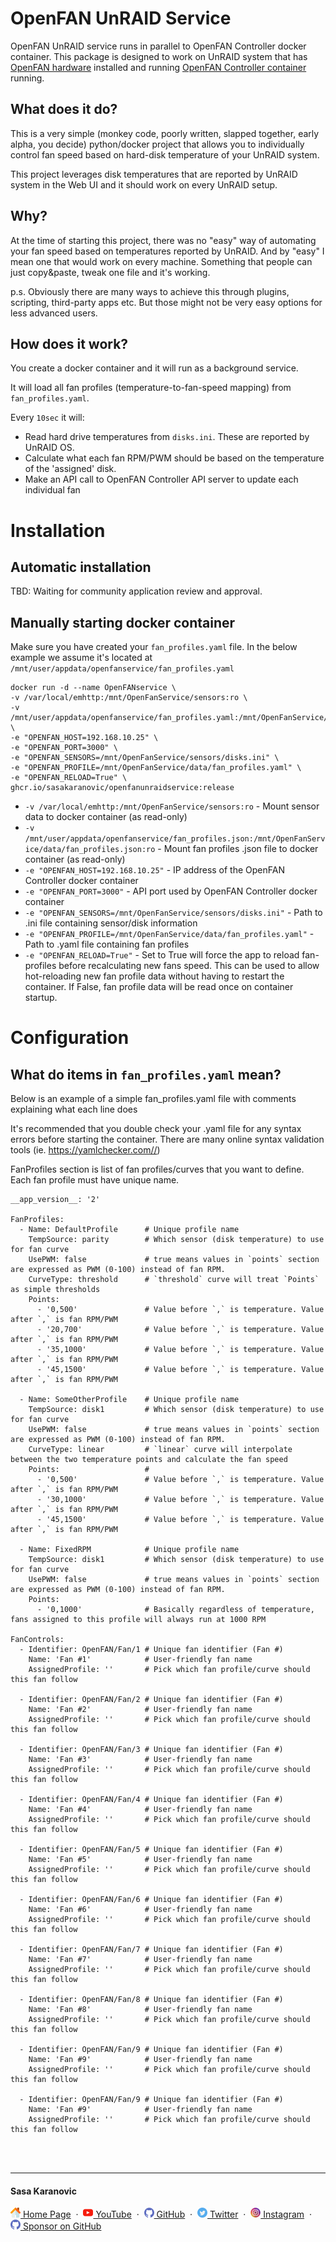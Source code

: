 # OpenFAN UnRAID Service

OpenFAN UnRAID service runs in parallel to OpenFAN Controller docker container.
This package is designed to work on UnRAID system that has [OpenFAN hardware](https://shop.sasakaranovic.com/products/openfan-pc-fan-controller) installed and running [OpenFAN Controller container](https://unraid.net/community/apps?q=OpenFanController#r) running.


## What does it do?

This is a very simple (monkey code, poorly written, slapped together, early alpha, you decide) python/docker project that allows you to individually control fan speed based on hard-disk temperature of your UnRAID system.

This project leverages disk temperatures that are reported by UnRAID system in the Web UI and it should work on every UnRAID setup.

## Why?

At the time of starting this project, there was no "easy" way of automating your fan speed based on temperatures reported by UnRAID.
And by "easy" I mean one that would work on every machine. Something that people can just copy&paste, tweak one file and it's working.

p.s. Obviously there are many ways to achieve this through plugins, scripting, third-party apps etc. But those might not be very easy options for less advanced users.


## How does it work?

You create a docker container and it will run as a background service.

It will load all fan profiles (temperature-to-fan-speed mapping) from `fan_profiles.yaml`.

Every `10sec` it will:
- Read hard drive temperatures from `disks.ini`. These are reported by UnRAID OS.
- Calculate what each fan RPM/PWM should be based on the temperature of the 'assigned' disk.
- Make an API call to OpenFAN Controller API server to update each individual fan

# Installation

## Automatic installation

TBD: Waiting for community application review and approval.

## Manually starting docker container

Make sure you have created your `fan_profiles.yaml` file.
In the below example we assume it's located at `/mnt/user/appdata/openfanservice/fan_profiles.yaml`

```
docker run -d --name OpenFANservice \
-v /var/local/emhttp:/mnt/OpenFanService/sensors:ro \
-v /mnt/user/appdata/openfanservice/fan_profiles.yaml:/mnt/OpenFanService/data/fan_profiles.yaml:ro \
-e "OPENFAN_HOST=192.168.10.25" \
-e "OPENFAN_PORT=3000" \
-e "OPENFAN_SENSORS=/mnt/OpenFanService/sensors/disks.ini" \
-e "OPENFAN_PROFILE=/mnt/OpenFanService/data/fan_profiles.yaml" \
-e "OPENFAN_RELOAD=True" \
ghcr.io/sasakaranovic/openfanunraidservice:release
```

- `-v /var/local/emhttp:/mnt/OpenFanService/sensors:ro` - Mount sensor data to docker container (as read-only)
- `-v /mnt/user/appdata/openfanservice/fan_profiles.json:/mnt/OpenFanService/data/fan_profiles.json:ro` - Mount fan profiles .json file to docker container (as read-only)
- `-e "OPENFAN_HOST=192.168.10.25"` - IP address of the OpenFAN Controller docker container
- `-e "OPENFAN_PORT=3000"` - API port used by OpenFAN Controller docker container
- `-e "OPENFAN_SENSORS=/mnt/OpenFanService/sensors/disks.ini"` - Path to .ini file containing sensor/disk information
- `-e "OPENFAN_PROFILE=/mnt/OpenFanService/data/fan_profiles.yaml"` - Path to .yaml file containing fan profiles
- `-e "OPENFAN_RELOAD=True"` - Set to True will force the app to reload fan-profiles before recalculating new fans speed. This can be used to allow hot-reloading new fan profile data without having to restart the container. If False, fan profile data will be read once on container startup.



# Configuration

## What do items in `fan_profiles.yaml` mean?

Below is an example of a simple fan_profiles.yaml file with comments explaining what each line does

It's recommended that you double check your .yaml file for any syntax errors before starting the container.
There are many online syntax validation tools (ie. https://yamlchecker.com//)

FanProfiles section is list of fan profiles/curves that you want to define.
Each fan profile must have unique name.


```
__app_version__: '2'

FanProfiles:
  - Name: DefaultProfile      # Unique profile name
    TempSource: parity        # Which sensor (disk temperature) to use for fan curve
    UsePWM: false             # true means values in `points` section are expressed as PWM (0-100) instead of fan RPM.
    CurveType: threshold      # `threshold` curve will treat `Points` as simple thresholds
    Points:
      - '0,500'               # Value before `,` is temperature. Value after `,` is fan RPM/PWM
      - '20,700'              # Value before `,` is temperature. Value after `,` is fan RPM/PWM
      - '35,1000'             # Value before `,` is temperature. Value after `,` is fan RPM/PWM
      - '45,1500'             # Value before `,` is temperature. Value after `,` is fan RPM/PWM

  - Name: SomeOtherProfile    # Unique profile name
    TempSource: disk1         # Which sensor (disk temperature) to use for fan curve
    UsePWM: false             # true means values in `points` section are expressed as PWM (0-100) instead of fan RPM.
    CurveType: linear         # `linear` curve will interpolate between the two temperature points and calculate the fan speed
    Points:                   #
      - '0,500'               # Value before `,` is temperature. Value after `,` is fan RPM/PWM
      - '30,1000'             # Value before `,` is temperature. Value after `,` is fan RPM/PWM
      - '45,1500'             # Value before `,` is temperature. Value after `,` is fan RPM/PWM

  - Name: FixedRPM            # Unique profile name
    TempSource: disk1         # Which sensor (disk temperature) to use for fan curve
    UsePWM: false             # true means values in `points` section are expressed as PWM (0-100) instead of fan RPM.
    Points:
      - '0,1000'              # Basically regardless of temperature, fans assigned to this profile will always run at 1000 RPM

FanControls:
  - Identifier: OpenFAN/Fan/1 # Unique fan identifier (Fan #)
    Name: 'Fan #1'            # User-friendly fan name
    AssignedProfile: ''       # Pick which fan profile/curve should this fan follow

  - Identifier: OpenFAN/Fan/2 # Unique fan identifier (Fan #)
    Name: 'Fan #2'            # User-friendly fan name
    AssignedProfile: ''       # Pick which fan profile/curve should this fan follow

  - Identifier: OpenFAN/Fan/3 # Unique fan identifier (Fan #)
    Name: 'Fan #3'            # User-friendly fan name
    AssignedProfile: ''       # Pick which fan profile/curve should this fan follow

  - Identifier: OpenFAN/Fan/4 # Unique fan identifier (Fan #)
    Name: 'Fan #4'            # User-friendly fan name
    AssignedProfile: ''       # Pick which fan profile/curve should this fan follow

  - Identifier: OpenFAN/Fan/5 # Unique fan identifier (Fan #)
    Name: 'Fan #5'            # User-friendly fan name
    AssignedProfile: ''       # Pick which fan profile/curve should this fan follow

  - Identifier: OpenFAN/Fan/6 # Unique fan identifier (Fan #)
    Name: 'Fan #6'            # User-friendly fan name
    AssignedProfile: ''       # Pick which fan profile/curve should this fan follow

  - Identifier: OpenFAN/Fan/7 # Unique fan identifier (Fan #)
    Name: 'Fan #7'            # User-friendly fan name
    AssignedProfile: ''       # Pick which fan profile/curve should this fan follow

  - Identifier: OpenFAN/Fan/8 # Unique fan identifier (Fan #)
    Name: 'Fan #8'            # User-friendly fan name
    AssignedProfile: ''       # Pick which fan profile/curve should this fan follow

  - Identifier: OpenFAN/Fan/9 # Unique fan identifier (Fan #)
    Name: 'Fan #9'            # User-friendly fan name
    AssignedProfile: ''       # Pick which fan profile/curve should this fan follow

  - Identifier: OpenFAN/Fan/9 # Unique fan identifier (Fan #)
    Name: 'Fan #9'            # User-friendly fan name
    AssignedProfile: ''       # Pick which fan profile/curve should this fan follow

```

<br/><br/>

---

#### Sasa Karanovic

<a href="https://sasakaranovic.com/" target="_blank" title="Sasa Karanovic Home Page"><img src="https://raw.githubusercontent.com/SasaKaranovic/common/master/assets/img_home.png" width="16"> Home Page</a> &nbsp;&middot;&nbsp;
<a href="https://youtube.com/c/sasakaranovic" target="_blank" title="Sasa Karanovic on YouTube"><img src="https://raw.githubusercontent.com/SasaKaranovic/common/master/assets/img_youtube.png" width="16"> YouTube</a> &nbsp;&middot;&nbsp;
<a href="https://github.com/sasakaranovic" target="_blank" title="Sasa Karanovic on GitHub"><img src="https://raw.githubusercontent.com/SasaKaranovic/common/master/assets/img_github.png" width="16"> GitHub</a> &nbsp;&middot;&nbsp;
<a href="https://twitter.com/_sasakaranovic_" target="_blank" title="Sasa Karanovic on Twitter"><img src="https://raw.githubusercontent.com/SasaKaranovic/common/master/assets/img_twitter.png" width="16"> Twitter</a> &nbsp;&middot;&nbsp;
<a href="https://instagram.com/_sasakaranovic_" target="_blank" title="Sasa Karanovic on Instagram"><img src="https://raw.githubusercontent.com/SasaKaranovic/common/master/assets/img_instagram.png" width="16"> Instagram</a> &nbsp;&middot;&nbsp;
<a href="https://github.com/sponsors/SasaKaranovic" target="_blank" title="Sponsor on GitHub"><img src="https://raw.githubusercontent.com/SasaKaranovic/common/master/assets/img_github.png" width="16"> Sponsor on GitHub</a>
